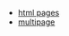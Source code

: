 - [html pages](https://stackoverflow.com/questions/70042979/why-does-javascript-vite-js-multi-page-app-fail-on-build)
- [multipage](https://stackoverflow.com/questions/70042979/why-does-javascript-vite-js-multi-page-app-fail-on-build)
